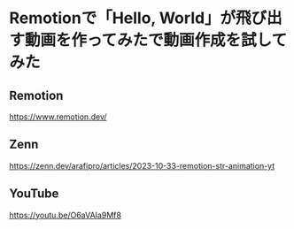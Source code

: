 # Remotionで「Hello, World」が飛び出す動画を作ってみたで動画作成を試してみた

## Remotion

https://www.remotion.dev/

## Zenn

https://zenn.dev/arafipro/articles/2023-10-33-remotion-str-animation-yt

## YouTube

https://youtu.be/O6aVAIa9Mf8